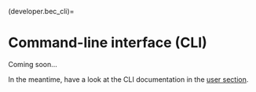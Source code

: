 (developer.bec_cli)=
# Command-line interface (CLI)
Coming soon...

In the meantime, have a look at the CLI documentation in the [user section](user.command_line_interface).